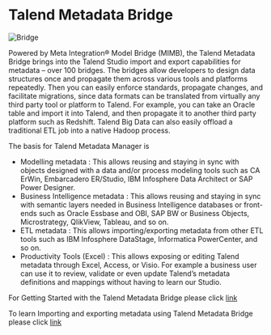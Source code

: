 # Talend Metadata Bridge

![Bridge][bridge]

Powered by Meta Integration® Model Bridge (MIMB), the Talend Metadata Bridge brings into the Talend Studio import and export capabilities for metadata – over 100 bridges. The bridges allow developers to design data structures once and propagate them across various tools and platforms repeatedly. Then you can easily enforce standards, propagate changes, and facilitate migrations, since data formats can be translated from virtually any third party tool or platform to Talend. For example, you can take an Oracle table and import it into Talend, and then propagate it to another third party platform such as Redshift. Talend Big Data can also easily offload a traditional ETL job into a native Hadoop process.

The basis for Talend Metadata Manager is
- Modelling metadata : This allows reusing and staying in sync with objects designed with a data and/or process modeling tools such as CA ErWin, Embarcadero ER/Studio, IBM Infosphere Data Architect or SAP Power Designer.
- Business Intelligence metadata : This allows reusing and staying in sync with semantic layers needed in Business Intelligence databases or front-ends such as Oracle Essbase and OBI, SAP BW or Business Objects, Microstrategy, QlikView, Tableau, and so on.
- ETL metadata : This allows importing/exporting metadata from other ETL tools such as IBM Infosphere DataStage, Informatica PowerCenter, and so on.  
- Productivity Tools (Excel) : This allows exposing or editing Talend metadata through Excel, Access, or Visio. For example a business user can use it to review, validate or even update Talend’s metadata definitions and mappings without having to learn our Studio.

For Getting Started with the Talend Metadata Bridge please click [link][started] 

To learn Importing and exporting metadata using Talend Metadata Bridge please click [link][learn]

<!-- links -->
[bridge]: https://help.talend.com/api/fluidtopicsclient/resources/ZdJZpLunPMsmENYW8HZeeg/content "Talend Metadata Bridge Import Wizard"
[started]: https://help.talend.com/reader/jfXHuPOX4Hn_4Jf5w13idg/YhQCT3KgezlGdlJKEDatOg "Getting Started with the Talend Metadata Bridge"
[learn]: https://help.talend.com/reader/IEsye5S8YFLJVU1uv0~MlQ/8054ghABFF_KkRH41cEonA "Importing and exporting metadata using Talend Metadata Bridge"
